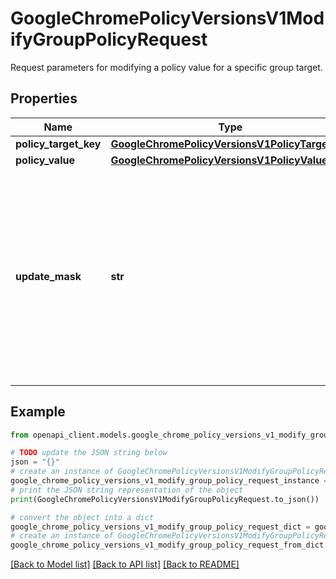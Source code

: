 # GoogleChromePolicyVersionsV1ModifyGroupPolicyRequest

Request parameters for modifying a policy value for a specific group target.

## Properties

Name | Type | Description | Notes
------------ | ------------- | ------------- | -------------
**policy_target_key** | [**GoogleChromePolicyVersionsV1PolicyTargetKey**](GoogleChromePolicyVersionsV1PolicyTargetKey.md) |  | [optional] 
**policy_value** | [**GoogleChromePolicyVersionsV1PolicyValue**](GoogleChromePolicyVersionsV1PolicyValue.md) |  | [optional] 
**update_mask** | **str** | Required. Policy fields to update. Only fields in this mask will be updated; other fields in &#x60;policy_value&#x60; will be ignored (even if they have values). If a field is in this list it must have a value in &#39;policy_value&#39;. | [optional] 

## Example

```python
from openapi_client.models.google_chrome_policy_versions_v1_modify_group_policy_request import GoogleChromePolicyVersionsV1ModifyGroupPolicyRequest

# TODO update the JSON string below
json = "{}"
# create an instance of GoogleChromePolicyVersionsV1ModifyGroupPolicyRequest from a JSON string
google_chrome_policy_versions_v1_modify_group_policy_request_instance = GoogleChromePolicyVersionsV1ModifyGroupPolicyRequest.from_json(json)
# print the JSON string representation of the object
print(GoogleChromePolicyVersionsV1ModifyGroupPolicyRequest.to_json())

# convert the object into a dict
google_chrome_policy_versions_v1_modify_group_policy_request_dict = google_chrome_policy_versions_v1_modify_group_policy_request_instance.to_dict()
# create an instance of GoogleChromePolicyVersionsV1ModifyGroupPolicyRequest from a dict
google_chrome_policy_versions_v1_modify_group_policy_request_from_dict = GoogleChromePolicyVersionsV1ModifyGroupPolicyRequest.from_dict(google_chrome_policy_versions_v1_modify_group_policy_request_dict)
```
[[Back to Model list]](../README.md#documentation-for-models) [[Back to API list]](../README.md#documentation-for-api-endpoints) [[Back to README]](../README.md)


